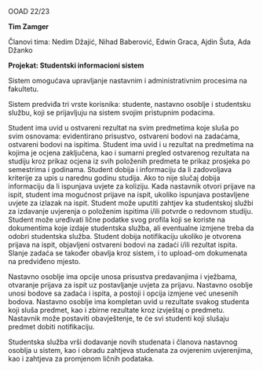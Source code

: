 OOAD 22/23

**Tim Zamger**

Članovi tima: Nedim Džajić, Nihad Baberović, Edwin Graca, Ajdin Šuta, Ada Džanko

**Projekat: Studentski informacioni sistem** 

Sistem omogućava upravljanje nastavnim i  administrativnim procesima na fakultetu.

Sistem predviđa tri vrste korisnika: studente, nastavno osoblje i studentsku službu, koji se prijavljuju na sistem svojim pristupnim podacima.

Student ima uvid u ostvareni rezultat na svim predmetima koje sluša po svim osnovama: evidentirano prisustvo, ostvareni bodovi na zadaćama, ostvareni bodovi na ispitima. Student ima uvid i u rezultat na predmetima na kojima je ocjena zaključena, kao i sumarni pregled ostvarenog rezultata na studiju kroz prikaz ocjena iz svih položenih predmeta te prikaz prosjeka po semestrima i godinama. Student dobija i informaciju da li zadovoljava kriterije za upis u narednu godinu studija. Ako to nije slučaj dobija informaciju da li ispunjava uvjete za koliziju. Kada nastavnik otvori prijave na ispit, student ima mogućnost prijave na ispit, ukoliko ispunjava postavljene uvjete za izlazak na ispit. Student može uputiti zahtjev ka studentskoj službi za izdavanje uvjerenja o položenim ispitima i/ili potvrde o redovnom studiju. Student može uređivati lične podatke svog profila koji se koriste na dokumentima koje izdaje studentska služba, ali eventualne izmjene treba da odobri studentska služba. Student dobija notifikaciju ukoliko je otvorena prijava na ispit, objavljeni ostvareni bodovi na zadaći i/ili rezultat ispita. Slanje zadaća se također obavlja kroz sistem, i to upload-om dokumenata na predviđeno mjesto.

Nastavno osoblje ima opcije unosa prisustva predavanjima i vježbama, otvaranje prijava za ispit uz postavljanje uvjeta za prijavu.  Nastavno osoblje unosi bodove sa zadaća i ispita, a postoji i opcija izmjene već unesenih bodova. Nastavno osoblje ima kompletan uvid u rezultate svakog studenta koji sluša predmet, kao i zbirne rezultate kroz izvještaj o predmetu. Nastavnik može postaviti obavještenje, te će svi studenti koji slušaju predmet dobiti notifikaciju.

Studentska služba vrši dodavanje novih studenata i članova nastavnog osoblja u sistem, kao i obradu zahtjeva studenata za ovjerenim uvjerenjima, kao i zahtjeva za promjenom ličnih podataka.
